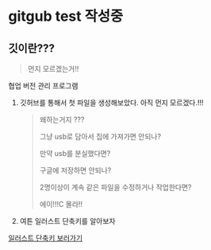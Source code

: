 # gitgub test 작성중

## 깃이란???

> 먼지 모르겠는거!!

협업 버전 관리 프로그램

1. 깃허브를 통해서 첫 파일을 생성해보았다. 아직 먼지 모르겠다.!!!

   > 왜하는거지 ???
   >
   > 그냥 usb로 담아서 집에 가져가면 안되나?
   >
   > 만약 usb를 분실했다면?
   >
   > 구글에 저장하면 안되나?
   >
   > 2명이상이 계속 같은 파일을 수정하거나 작업한다면?
   >
   > 에이!!!C 몰라!!

2. 여튼 일러스트 단축키를 알아보자




[일러스트 단축키 보러가기](/illust_1212.md)

